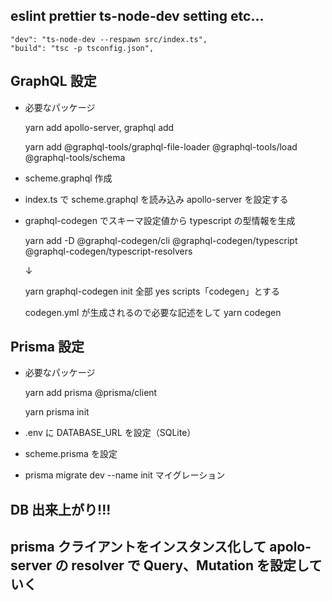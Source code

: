 ## eslint prettier ts-node-dev setting etc...

    "dev": "ts-node-dev --respawn src/index.ts",
    "build": "tsc -p tsconfig.json",

## GraphQL 設定

- 必要なパッケージ

  yarn add apollo-server, graphql add

  yarn add @graphql-tools/graphql-file-loader @graphql-tools/load @graphql-tools/schema

- scheme.graphql 作成

- index.ts で scheme.graphql を読み込み apollo-server を設定する

- graphql-codegen でスキーマ設定値から typescript の型情報を生成

  yarn add -D @graphql-codegen/cli @graphql-codegen/typescript @graphql-codegen/typescript-resolvers

  ↓

  yarn graphql-codegen init 全部 yes scripts「codegen」とする

  codegen.yml が生成されるので必要な記述をして yarn codegen

## Prisma 設定

- 必要なパッケージ

  yarn add prisma @prisma/client

  yarn prisma init

- .env に DATABASE_URL を設定（SQLite）

- scheme.prisma を設定

- prisma migrate dev --name init マイグレーション

## DB 出来上がり!!!

## prisma クライアントをインスタンス化して apolo-server の resolver で Query、Mutation を設定していく
